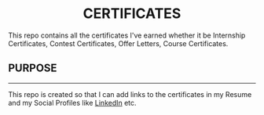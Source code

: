 <h1 align="center">CERTIFICATES</h1>
This repo contains all the certificates I've earned whether it be Internship Certificates, Contest Certificates, Offer Letters, Course Certificates.

<h2 align="left">PURPOSE</h2>
<hr>
This repo is created so that I can add links to the certificates in my Resume and my Social Profiles like <a href="https://www.linkedin.com/in/divyansh-singh-8137201a2/">LinkedIn</a> etc.
